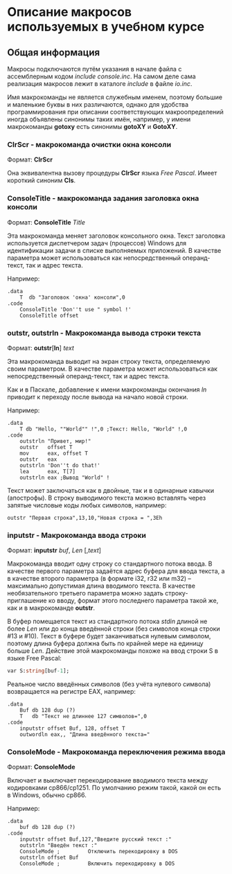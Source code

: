 Описание макросов используемых в учебном курсе
==============================================

## Общая информация

Макросы подключаются путём указания в начале файла с ассемблерным кодом
_include console.inc_. На самом деле сама реализация макросов лежит в каталоге 
_include_ в файле _io.inc_.

Имя макрокоманды не является служебным именем, поэтому большие и маленькие буквы 
в них различаются, однако для удобства программирования при описании соответствующих
макроопределений иногда объявлены синонимы таких имён, например, 
у имени макрокоманды **gotoxy** есть синонимы **gotoXY** и **GotoXY**.

### ClrScr - макрокоманда очистки окна консоли

Формат: **ClrScr**

Она эквивалентна вызову процедуры **ClrScr** языка _Free Pascal_.
Имеет короткий синоним **Cls**.

### ConsoleTitle - макрокоманда задания заголовка окна консоли

Формат: **ConsoleTitle** _Title_

Эта макрокоманда меняет заголовок консольного окна. Текст заголовка
используется диспетчером задач (процессов) Windows для идентификации
задачи в списке выполняемых приложений.
В качестве параметра может использоваться как непосредственный
операнд-текст, так и адрес текста.

Например:

```assembler
.data
    T  db "Заголовок 'окна' консоли",0
.code
    ConsoleTitle 'Don''t use " symbol !'
    ConsoleTitle offset
```

### outstr, outstrln - Макрокоманда вывода строки текста

Формат: **outstr**[**ln**] _text_

Эта макрокоманда выводит на экран строку текста, определяемую
своим параметром. В качестве параметра может использоваться как
непосредственный операнд-текст, так и адрес текста.

Как и в Паскале, добавление к имени макрокоманды окончания 
_ln_ приводит к переходу после вывода на начало новой строки.

Например:

```assembler
.data
    T db "Hello, ""World"" !",0 ;Текст: Hello, "World" !,0
.code
    outstrln "Привет, мир!"
    outstr   offset T
    mov      eax, offset T
    outstr   eax
    outstrln 'Don''t do that!'
    lea      eax, T[7]
    outstrln eax ;Вывод "World" !
```

Текст может заключаться как в двойные, так и в одинарные кавычки (апострофы).
В строку выводимого текста можно вставлять через запятые 
числовые коды любых символов, например:

```assembler
outstr "Первая строка",13,10,"Новая строка = ",3Eh
```

### inputstr - Макрокоманда ввода строки

Формат: **inputstr** _buf_, _Len_ [,_text_]

Макрокоманда вводит одну строку со стандартного потока ввода.
В качестве первого параметра задаётся адрес буфера для ввода текста,
а в качестве второго параметра (в формате i32, r32 или m32) – максимально допустимая 
длина вводимого текста. В качестве необязательного третьего параметра можно задать 
строку-приглашение ко вводу, формат этого последнего параметра такой же,
как и в макрокоманде **outstr**.

В буфер помещается текст из стандартного потока _stdin_ длиной не более _Len_ или до 
конца введённой строки (без символов конца строки #13 и #10). Текст в буфере будет
заканчиваться нулевым символом, поэтому длина буфера должна быть по крайней мере 
на единицу больше _Len_. Действие этой макрокоманды похоже на ввод строки S 
в языке Free Pascal:

```pascal
var S:string[buf-1];
```
Реальное число введённых символов (без учёта нулевого символа) 
возвращается на регистре EAX, например:

```masm
.data
    Buf db 128 dup (?)
    T   db "Текст не длиннее 127 символов=",0
.code
    inputstr offset Buf, 128, offset T
    outwordln eax,, "Длина введённого текста="
```

### ConsoleMode - Макрокоманда переключения режима ввода

Формат: **ConsoleMode**

Включает и выключает перекодирование вводимого текста между кодировками
cp866/сp1251. По умолчанию режим такой, какой он есть в Windows, обычно cp866.

Например:
```masm
.data
    buf db 128 dup (?)
.code
    inputstr offset Buf,127,"Введите русский текст :"
    outstrln "Введён текст :"
    ConsoleMode ;         Отключить перекодировку в DOS
    outstrln offset Buf
    ConsoleMode ;         Включить перекодировку в DOS
```
